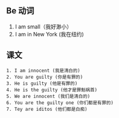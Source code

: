 ## Be 动词

1. I am small（我好渺小）
2. I am in New York (我在纽约)

## 课文

	1. I am innocent (我是清白的)
	2. You are guilty (你是有罪的)
	3. He is guilty (他是有罪的)
	4. He is the guilty (他才是罪魁祸首)
	5. We are innocent (我们是清白的)
	6. You are the guilty one (你们都是有罪的)
	7. Tey are iditos (他们都是白痴)
